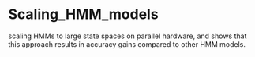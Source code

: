 # Scaling_HMM_models
scaling HMMs to large state spaces on parallel  hardware, and shows that this approach results in  accuracy gains compared to other HMM models.

